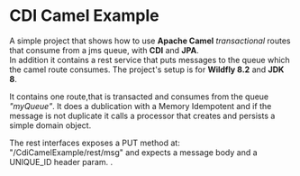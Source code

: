 # CDI Camel Example
A simple project that shows how to use **Apache Camel** *transactional* routes that consume from a jms queue, with **CDI** and **JPA**.  
In addition it contains a rest service that puts messages to the queue which the camel route consumes.
The project's setup is for **Wildfly 8.2** and **JDK 8**.

It contains one route,that is transacted and consumes from the queue *"myQueue"*. It does a dublication with a Memory Idempotent and if the message is not duplicate it calls a processor that creates and persists a simple domain object.

The rest interfaces exposes a PUT method at: "/CdiCamelExample/rest/msg" and expects a message body and a UNIQUE_ID header param. 
.
